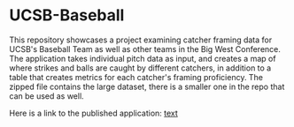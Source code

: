 # UCSB-Baseball

This repository showcases a project examining catcher framing data for UCSB's Baseball Team as well as other teams in the Big West Conference. The application takes individual pitch data as input, and creates a map of where strikes and balls are caught by different catchers, in addition to a table that creates metrics for each catcher's framing proficiency. The zipped file contains the large dataset, there is a smaller one in the repo that can be used as well. 

Here is a link to the published application: [text](https://keydibs.shinyapps.io/framing_ucsb/)
